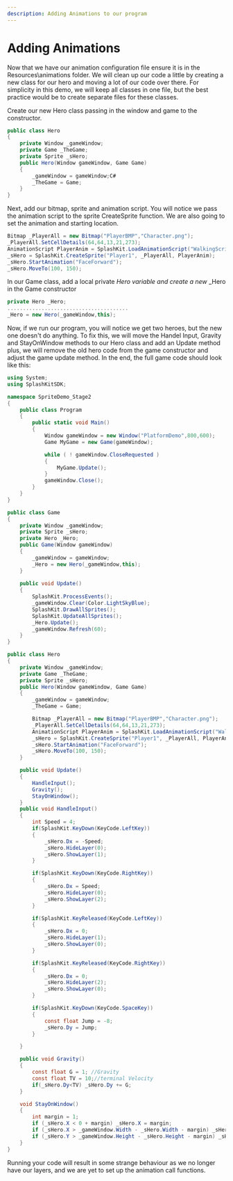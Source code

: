 ```yaml
---
description: Adding Animations to our program
---
```


# Adding Animations

Now that we have our animation configuration file ensure it is in the Resources\animations folder. We will clean up our code a little by creating a new class for our hero and moving a lot of our code over there. For simplicity in this demo, we will keep all classes in one file, but the best practice would be to create separate files for these classes.

Create our new Hero class passing in the window and game to the constructor.&#x20;

```csharp
public class Hero
{
    private Window _gameWindow;
    private Game _TheGame;
    private Sprite _sHero;
    public Hero(Window gameWindow, Game Game)
    {
        _gameWindow = gameWindow;C#
        _TheGame = Game;   
    }
}
```

Next, add our bitmap, sprite and animation script. You will notice we pass the animation script to the sprite CreateSprite function. We are also going to set the animation and starting location.&#x20;

```csharp
Bitmap _PlayerAll = new Bitmap("PlayerBMP","Character.png");
_PlayerAll.SetCellDetails(64,64,13,21,273);
AnimationScript PlayerAnim = SplashKit.LoadAnimationScript("WalkingScript", "Hero.txt");
_sHero = SplashKit.CreateSprite("Player1", _PlayerAll, PlayerAnim);
_sHero.StartAnimation("FaceForward");
_sHero.MoveTo(100, 150);
```

In our Game class, add a local private _Hero variable and create a new_ \_Hero in the Game constructor

```csharp
private Hero _Hero;
.......................................
_Hero = new Hero(_gameWindow,this);
```

Now, if we run our program, you will notice we get two heroes, but the new one doesn't do anything. To fix this, we will move the Handel Input, Gravity and StayOnWindow methods to our Hero class and add an Update method plus, we will remove the old hero code from the game constructor and adjust the game update method. In the end, the full game code should look like this:

```csharp
using System;
using SplashKitSDK;

namespace SpriteDemo_Stage2
{
    public class Program
    {
        public static void Main()
        {
            Window gameWindow = new Window("PlatformDemo",800,600);
            Game MyGame = new Game(gameWindow);

            while ( ! gameWindow.CloseRequested )
            {
                MyGame.Update();
            }
            gameWindow.Close();
        }
    }
}

public class Game
{
    private Window _gameWindow;
    private Sprite _sHero;
    private Hero _Hero;
    public Game(Window gameWindow)
    {
        _gameWindow = gameWindow;
        _Hero = new Hero(_gameWindow,this);
    }
    
    public void Update()
    {
        SplashKit.ProcessEvents();
        _gameWindow.Clear(Color.LightSkyBlue);
        SplashKit.DrawAllSprites();
        SplashKit.UpdateAllSprites();
        _Hero.Update();
        _gameWindow.Refresh(60);  
    }
}

public class Hero
{
    private Window _gameWindow;
    private Game _TheGame;
    private Sprite _sHero;
    public Hero(Window gameWindow, Game Game)
    {
        _gameWindow = gameWindow;
        _TheGame = Game;

        Bitmap _PlayerAll = new Bitmap("PlayerBMP","Character.png");
        _PlayerAll.SetCellDetails(64,64,13,21,273);
        AnimationScript PlayerAnim = SplashKit.LoadAnimationScript("WalkingScript", "Hero.txt");
        _sHero = SplashKit.CreateSprite("Player1", _PlayerAll, PlayerAnim);
        _sHero.StartAnimation("FaceForward");
        _sHero.MoveTo(100, 150);
    }

    public void Update()
    {
        HandleInput();
        Gravity();
        StayOnWindow();
    }
    public void HandleInput()
    {
        int Speed = 4;
        if(SplashKit.KeyDown(KeyCode.LeftKey))
        {
            _sHero.Dx = -Speed;
            _sHero.HideLayer(0);
            _sHero.ShowLayer(1);
        }

        if(SplashKit.KeyDown(KeyCode.RightKey))
        {
            _sHero.Dx = Speed;
            _sHero.HideLayer(0);
            _sHero.ShowLayer(2);
        }

        if(SplashKit.KeyReleased(KeyCode.LeftKey))
        {
            _sHero.Dx = 0;
            _sHero.HideLayer(1);
            _sHero.ShowLayer(0);
        }

        if(SplashKit.KeyReleased(KeyCode.RightKey))
        {
            _sHero.Dx = 0;
            _sHero.HideLayer(2);
            _sHero.ShowLayer(0);
        }

        if(SplashKit.KeyDown(KeyCode.SpaceKey))
        {
            const float Jump = -8;
            _sHero.Dy = Jump;
        }

    }

    public void Gravity()
    {
        const float G = 1; //Gravity
        const float TV = 10;//terminal Velocity
        if(_sHero.Dy<TV) _sHero.Dy += G;
    }

    void StayOnWindow()
    {
        int margin = 1;
        if (_sHero.X < 0 + margin) _sHero.X = margin;
        if (_sHero.X > _gameWindow.Width - _sHero.Width - margin) _sHero.X = _gameWindow.Width - _sHero.Width - margin;
        if (_sHero.Y > _gameWindow.Height - _sHero.Height - margin) _sHero.Y = _gameWindow.Height - _sHero.Height - margin;
    }      
}
```

Running your code will result in some strange behaviour as we no longer have our layers, and we are yet to set up the animation call functions.&#x20;

